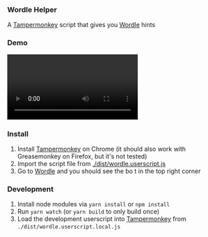 ### Wordle Helper

A [Tampermonkey] script that gives you [Wordle] hints

### Demo

![./demo.mov](./demo.mov)

### Install

1. Install [Tampermonkey] on Chrome (it should also work with Greasemonkey on Firefox, but it's not tested)
2. Import the script file from [./dist/wordle.userscript.js][userscript]
3. Go to [Wordle] and you should see the bo t in the top right corner

### Development
1. Install node modules via `yarn install` or `npm install`
2. Run `yarn watch` (or `yarn build` to only build once)
3. Load the development userscript into [Tampermonkey] from `./dist/wordle.userscript.local.js`

[Wordle]: https://www.powerlanguage.co.uk/wordle/
[Tampermonkey]: https://chrome.google.com/webstore/detail/tampermonkey/dhdgffkkebhmkfjojejmpbldmpobfkfo?hl=en
[userscript]: ./dist/wordle.userscript.js
